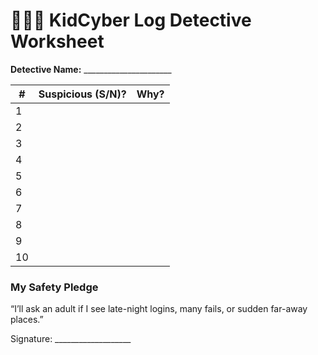# 🕵🏾‍♀️ KidCyber Log Detective Worksheet

**Detective Name:** ______________________

| # | Suspicious (S/N)? | Why? |
|---|-------------------|------|
| 1 |                   |      |
| 2 |                   |      |
| 3 |                   |      |
| 4 |                   |      |
| 5 |                   |      |
| 6 |                   |      |
| 7 |                   |      |
| 8 |                   |      |
| 9 |                   |      |
|10 |                   |      |

### My Safety Pledge
“I’ll ask an adult if I see late-night logins, many fails, or sudden far-away places.”

Signature: ___________________
